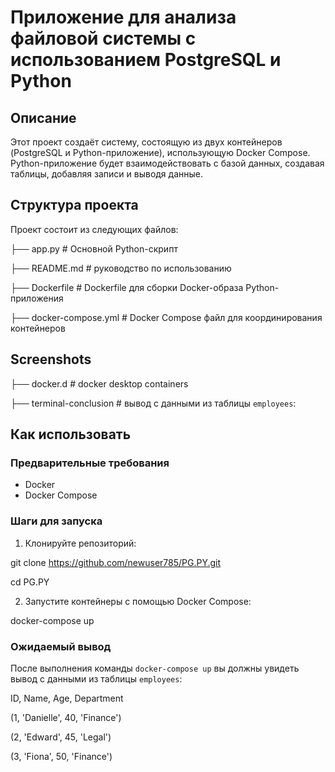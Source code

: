# Приложение для анализа файловой системы с использованием PostgreSQL и Python

## Описание

Этот проект создаёт систему, состоящую из двух контейнеров (PostgreSQL и Python-приложение), использующую Docker Compose. Python-приложение будет взаимодействовать с базой данных, создавая таблицы, добавляя записи и выводя данные.

## Структура проекта

Проект состоит из следующих файлов:

├── app.py        # Основной Python-скрипт

├── README.md     # руководство по использованию

├── Dockerfile    # Dockerfile для сборки Docker-образа Python-приложения

├── docker-compose.yml     # Docker Compose файл для координирования контейнеров

## Screenshots

├── docker.d  # docker desktop containers

├── terminal-conclusion   # вывод с данными из таблицы `employees`:

## Как использовать

### Предварительные требования

- Docker
- Docker Compose

### Шаги для запуска

1. Клонируйте репозиторий:

git clone https://github.com/newuser785/PG.PY.git

cd PG.PY

2. Запустите контейнеры с помощью Docker Compose:

docker-compose up

### Ожидаемый вывод

После выполнения команды `docker-compose up` вы должны увидеть вывод с данными из таблицы `employees`:


ID, Name, Age, Department

(1, 'Danielle', 40, 'Finance')

(2, 'Edward', 45, 'Legal')

(3, 'Fiona', 50, 'Finance')
